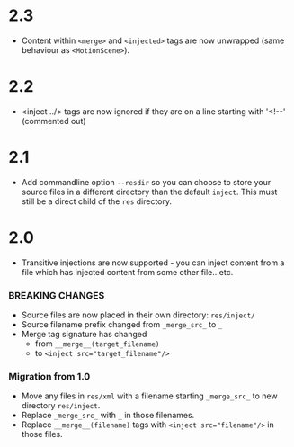 # 2.3
- Content within `<merge>` and `<injected>` tags are now unwrapped (same behaviour as `<MotionScene>`).

# 2.2
- <inject ../> tags are now ignored if they are on a line starting with '<!--' (commented out)

# 2.1
- Add commandline option `--resdir` so you can choose to store your source files
  in a different directory than the default `inject`.
  This must still be a direct child of the `res` directory.

# 2.0

- Transitive injections are now supported - you can inject content from a file
  which has injected content from some other file...etc.

### BREAKING CHANGES
- Source files are now placed in their own directory: `res/inject/`
- Source filename prefix changed from `_merge_src_` to `_`
- Merge tag signature has changed
  - from `__merge__(target_filename)`
  - to `<inject src="target_filename"/>`

### Migration from 1.0
- Move any files in `res/xml` with a filename starting `_merge_src_` to new directory `res/inject`.
- Replace `_merge_src_` with `_` in those filenames.
- Replace `__merge__(filename)` tags with `<inject src="filename"/>` in those files.
